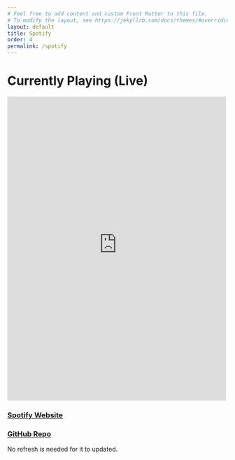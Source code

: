 ```yaml
---
# Feel free to add content and custom Front Matter to this file.
# To modify the layout, see https://jekyllrb.com/docs/themes/#overriding-theme-defaults
layout: default
title: Spotify
order: 4
permalink: /spotify
---            
```


# Currently Playing (Live)

<iframe src="https://spotify-current-track-widget.onrender.com/pretty" 
    width="500" 
    height="695" 
    style="border:none; overflow:hidden;" 
    scrolling="no">
</iframe>

<br>

### [**Spotify Website**](https://spotify-current-track-widget.onrender.com/pretty)

### [**GitHub Repo**](https://github.com/Nazchanel/spotify-current-track-widget)

No refresh is needed for it to updated.

